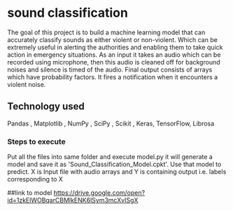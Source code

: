 # sound classification

The goal of this project is to build a machine learning model that can accurately classify sounds as either violent or non-violent. Which can be extremely useful in alerting the authorities and enabling them to take quick action in emergency situations. As an input it takes an audio which can be recorded using microphone, then this audio is cleaned off for background noises and silence is timed of the audio. Final output consists
of arrays which have probability factors. It fires a notification when it encounters a violent
noise.

## Technology used

Pandas , Matplotlib , NumPy , SciPy , Scikit , Keras, TensorFlow, Librosa 

### Steps to execute
Put all the files into same folder and execute model.py it will generate a model and save it as 'Sound_Classification_Model.cpkt'.
Use that model to predict.
X is Input file with audio arrays and Y is containing output i.e. labels corresponding to X

##link to model
https://drive.google.com/open?id=1zkElWOBqarCBMlkENK6lSym3mcXvISgX
